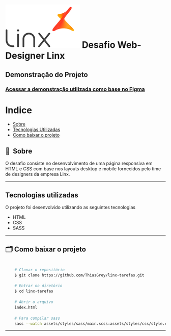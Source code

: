 <h1>
    <img src="./assets/img/logo-linx.png" />
    Desafio Web-Designer Linx
</h1>

## Demonstração do Projeto


<h3>
    <a href="https://www.figma.com/file/iR9UNO7MzXntlVqYyJPGsb/Testes-Webdesign-2021-(Candidato)">Acessar a demonstração utilizada como base no Figma</a>
<h3 >

# Indice

- [Sobre](#-sobre)
- [Tecnologias Utilizadas](#-tecnologias-utilizadas)
- [Como baixar o projeto](#-como-baixar-o-projeto)

## 🔖&nbsp; Sobre

O desafio consiste no desenvolvimento de uma página responsiva em HTML e CSS com base nos layouts desktop e mobile fornecidos pelo time de designers da empresa Linx.

---

##  Tecnologias utilizadas

O projeto foi desenvolvido utilizando as seguintes tecnologias

- HTML
- CSS
- SASS

---

## 🗂 Como baixar o projeto

```bash

    # Clonar o repositório
    $ git clone https://github.com/ThiasGrey/linx-tarefas.git

    # Entrar no diretório
    $ cd linx-tarefas

    # Abrir o arquivo
    index.html

    # Para compilar sass
    sass --watch assets/styles/sass/main.scss:assets/styles/css/style.css
```

---

